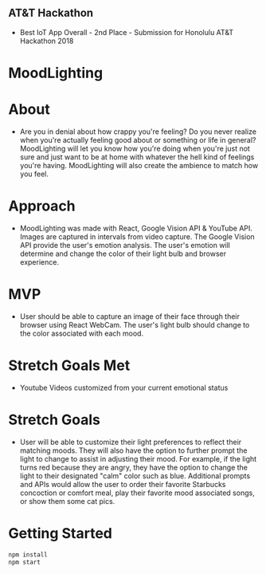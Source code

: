 ## AT&T Hackathon
* Best IoT App Overall - 2nd Place - Submission for Honolulu AT&T Hackathon 2018

# MoodLighting


# About

* Are you in denial about how crappy you're feeling? Do you never realize when you're actually feeling good about or something or life in general? MoodLighting will let you know how you're doing when you're just not sure and just want to be at home with whatever the hell kind of feelings you're having. MoodLighting will also create the ambience to match how you feel.

# Approach

* MoodLighting was made with React, Google Vision API & YouTube API. Images are captured in intervals from video capture. The Google Vision API provide the user's emotion analysis. The user's emotion will determine and change the color of their light bulb and browser experience.

# MVP

* User should be able to capture an image of their face through their browser using React WebCam. The user's light bulb should change to the color associated with each mood.

# Stretch Goals Met

* Youtube Videos customized from your current emotional status

# Stretch Goals

* User will be able to customize their light preferences to reflect their matching moods. They will also have the option to further prompt the light to change to assist in adjusting their mood. For example, if the light turns red because they are angry, they have the option to change the light to their designated "calm" color such as blue. Additional prompts and APIs would allow the user to order their favorite Starbucks concoction or comfort meal, play their favorite mood associated songs, or show them some cat pics.

# Getting Started

```js
npm install 
npm start
```